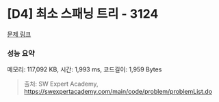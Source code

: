 # [D4] 최소 스패닝 트리 - 3124 

[문제 링크](https://swexpertacademy.com/main/code/problem/problemDetail.do?contestProbId=AV_mSnmKUckDFAWb) 

### 성능 요약

메모리: 117,092 KB, 시간: 1,993 ms, 코드길이: 1,959 Bytes



> 출처: SW Expert Academy, https://swexpertacademy.com/main/code/problem/problemList.do